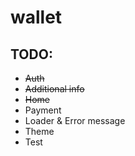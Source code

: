 # wallet

## TODO:

- ~~Auth~~
- ~~Additional info~~
- ~~Home~~
- Payment
- Loader & Error message
- Theme
- Test
